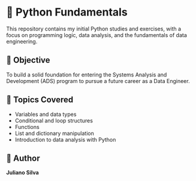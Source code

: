 # 🦆 Python Fundamentals 
This repository contains my initial Python studies and exercises, with a focus on programming logic, data analysis, and the fundamentals of data engineering.

## 🎯 Objective
To build a solid foundation for entering the Systems Analysis and Development (ADS) program to pursue a future career as a Data Engineer.

## 📘 Topics Covered 
- Variables and data types   
- Conditional and loop structures
- Functions
- List and dictionary manipulation 
- Introduction to data analysis with Python

## 👤 Author 
**Juliano Silva**
